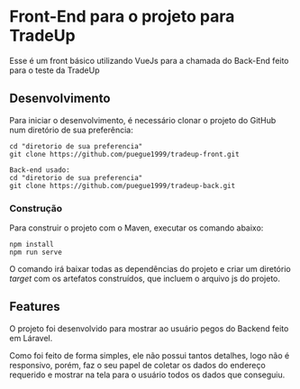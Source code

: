 # Front-End para o projeto para TradeUp

Esse é um front básico utilizando VueJs para a chamada do Back-End feito para o teste da TradeUp

## Desenvolvimento

Para iniciar o desenvolvimento, é necessário clonar o projeto do GitHub num diretório de sua preferência:

```shell
cd "diretorio de sua preferencia"
git clone https://github.com/puegue1999/tradeup-front.git
```

```shell
Back-end usado:
cd "diretorio de sua preferencia"
git clone https://github.com/puegue1999/tradeup-back.git
```

### Construção

Para construir o projeto com o Maven, executar os comando abaixo:

```shell
npm install
npm run serve
```

O comando irá baixar todas as dependências do projeto e criar um diretório *target* com os artefatos construídos, que incluem o arquivo js do projeto.

## Features

O projeto foi desenvolvido para mostrar ao usuário pegos do Backend feito em Láravel.

Como foi feito de forma simples, ele não possui tantos detalhes, logo não é responsivo, porém, faz o seu papel de coletar os dados do endereço requerido e mostrar na tela para o usuário todos os dados que conseguiu.
